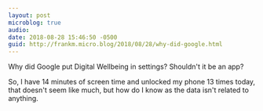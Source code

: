 ```yaml
---
layout: post
microblog: true
audio: 
date: 2018-08-28 15:46:50 -0500
guid: http://frankm.micro.blog/2018/08/28/why-did-google.html
---
```

Why did Google put Digital Wellbeing in settings? Shouldn't it be an app? 

So, I have 14 minutes of screen time and unlocked my phone 13 times today, that doesn't seem like much, but how do I know as the data isn't related to anything. 
